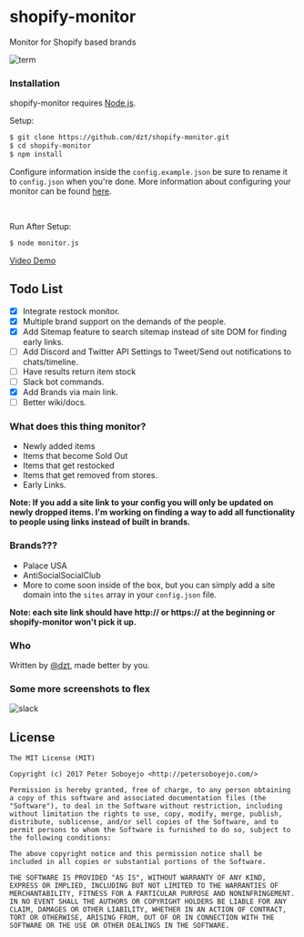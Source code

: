 # shopify-monitor
Monitor for Shopify based brands

![term](http://i.imgur.com/baiwk9f.png)

### Installation

shopify-monitor requires [Node.js](http://nodejs.org/).

Setup:

```sh
$ git clone https://github.com/dzt/shopify-monitor.git
$ cd shopify-monitor
$ npm install
```

Configure information inside the `config.example.json` be sure to rename it to `config.json` when you're done. More information about configuring your monitor can be found <a href="https://github.com/dzt/shopify-monitor/wiki/Configuring-your-monitor">here</a>.

<br>

Run After Setup:

```sh
$ node monitor.js
```

<a href="https://www.youtube.com/watch?v=oirJnCmtfQY&feature=youtu.be">Video Demo</a>

## Todo List
- [x] Integrate restock monitor.
- [x] Multiple brand support on the demands of the people.
- [x] Add Sitemap feature to search sitemap instead of site DOM for finding early links.
- [ ] Add Discord and Twitter API Settings to Tweet/Send out notifications to chats/timeline.
- [ ] Have results return item stock
- [ ] Slack bot commands.
- [x] Add Brands via main link.
- [ ] Better wiki/docs.

### What does this thing monitor?
- Newly added items
- Items that become Sold Out
- Items that get restocked
- Items that get removed from stores.
- Early Links.

**Note: If you add a site link to your config you will only be updated on newly dropped items. I'm working on finding a way to add all functionality to people using links instead of built in brands.**

### Brands???
- Palace USA
- AntiSocialSocialClub
- More to come soon inside of the box, but you can simply add a site domain into the `sites` array in your `config.json` file.

**Note: each site link should have http:// or https:// at the beginning or shopify-monitor won't pick it up.**

### Who

Written by <a href="http://petersoboyejo.com/">@dzt</a>, made better by you.

### Some more screenshots to flex

![slack](http://i.imgur.com/h7Jt0wT.png)

## License

```
The MIT License (MIT)

Copyright (c) 2017 Peter Soboyejo <http://petersoboyejo.com/>

Permission is hereby granted, free of charge, to any person obtaining a copy of this software and associated documentation files (the "Software"), to deal in the Software without restriction, including without limitation the rights to use, copy, modify, merge, publish, distribute, sublicense, and/or sell copies of the Software, and to permit persons to whom the Software is furnished to do so, subject to the following conditions:

The above copyright notice and this permission notice shall be included in all copies or substantial portions of the Software.

THE SOFTWARE IS PROVIDED "AS IS", WITHOUT WARRANTY OF ANY KIND, EXPRESS OR IMPLIED, INCLUDING BUT NOT LIMITED TO THE WARRANTIES OF MERCHANTABILITY, FITNESS FOR A PARTICULAR PURPOSE AND NONINFRINGEMENT. IN NO EVENT SHALL THE AUTHORS OR COPYRIGHT HOLDERS BE LIABLE FOR ANY CLAIM, DAMAGES OR OTHER LIABILITY, WHETHER IN AN ACTION OF CONTRACT, TORT OR OTHERWISE, ARISING FROM, OUT OF OR IN CONNECTION WITH THE SOFTWARE OR THE USE OR OTHER DEALINGS IN THE SOFTWARE.
```
